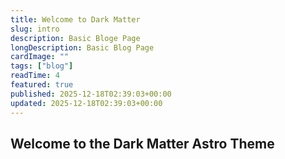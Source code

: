 ```yaml
---
title: Welcome to Dark Matter
slug: intro
description: Basic Bloge Page
longDescription: Basic Blog Page
cardImage: ""
tags: ["blog"]
readTime: 4
featured: true
published: 2025-12-18T02:39:03+00:00
updated: 2025-12-18T02:39:03+00:00
---
```



## Welcome to the Dark Matter Astro Theme


